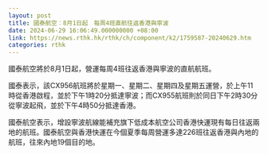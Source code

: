 ```yaml
---
layout: post
title: 國泰航空︰8月1日起　每周4班直航往返香港與寧波
date: 2024-06-29 16:06:49.000000000 +08:00
link: https://news.rthk.hk/rthk/ch/component/k2/1759587-20240629.htm
categories: rthk
---
```


國泰航空將於8月1日起，營運每周4班往返香港與寧波的直航航班。

國泰表示，該CX956航班將於星期一、星期二、星期四及星期五運營，於上午11時從香港啟程，並於下午1時20分抵達寧波；而CX955航班則於同日下午2時30分從寧波起飛，並於下午4時50分抵達香港。

國泰航空表示，增設寧波航線能補充旗下低成本航空公司香港快運現有每日往返兩地的航班。國泰航空與香港快運在今個夏季每周營運多達226班往返香港與內地的航班，往來內地19個目的地。
